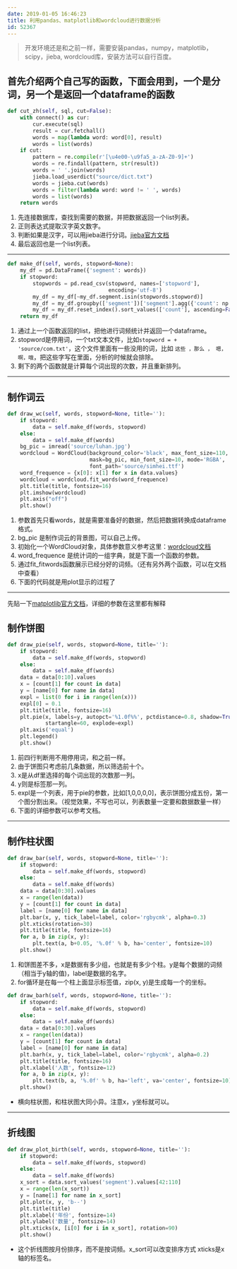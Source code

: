 ```yaml
---
date: 2019-01-05 16:46:23
title: 利用pandas、matplotlib和wordcloud进行数据分析
id: 52367
---
```


> 开发环境还是和之前一样，需要安装pandas，numpy，matplotlib，scipy，jieba, wordcloud库，安装方法可以自行百度。

##  首先介绍两个自己写的函数，下面会用到，一个是分词，另一个是返回一个dataframe的函数
```python
def cut_zh(self, sql, cut=False):
    with connect() as cur:
        cur.execute(sql)
        result = cur.fetchall()
        words = map(lambda word: word[0], result)
        words = list(words)
    if cut:
        pattern = re.compile(r'[\u4e00-\u9fa5_a-zA-Z0-9]+')
        words = re.findall(pattern, str(result))
        words = ' '.join(words)
        jieba.load_userdict("source/dict.txt")
        words = jieba.cut(words)
        words = filter(lambda word: word != ' ', words)
        words = list(words)
    return words
```
1.  先连接数据库，查找到需要的数据，并把数据返回一个list列表。
2.  正则表达式提取汉字英文数字。
3. 判断如果是汉字，可以用jieba进行分词。[jieba官方文档](https://github.com/hosiet/jieba)
4. 最后返回也是一个list列表。

- - - - - 
```python
def make_df(self, words, stopword=None):
    my_df = pd.DataFrame({'segment': words})
    if stopword:
        stopwords = pd.read_csv(stopword, names=['stopword'],
                                encoding='utf-8')
        my_df = my_df[~my_df.segment.isin(stopwords.stopword)]
        my_df = my_df.groupby(['segment'])['segment'].agg({'count': np.size})
        my_df = my_df.reset_index().sort_values(['count'], ascending=False)
    return my_df
```
1. 通过上一个函数返回的list，把他进行词频统计并返回一个dataframe。
2. stopword是停用词，一个txt文本文件，比如`stopword = +  'source/com.txt'`，这个文件里面有一些没用的词，比如 `这些 ，那么 ， 嗯，啊，哦`，把这些字写在里面，分析的时候就会排除。
3. 剩下的两个函数就是计算每个词出现的次数，并且重新排列。
----
## 制作词云
```python
def draw_wc(self, words, stopword=None, title=''):
    if stopword:
        data = self.make_df(words, stopword)
    else:
        data = self.make_df(words)
    bg_pic = imread('source/luhan.jpg')
    wordcloud = WordCloud(background_color='black', max_font_size=110,
                          mask=bg_pic, min_font_size=10, mode='RGBA',
                          font_path='source/simhei.ttf')
    word_frequence = {x[0]: x[1] for x in data.values}
    wordcloud = wordcloud.fit_words(word_frequence)
    plt.title(title, fontsize=16)
    plt.imshow(wordcloud)
    plt.axis("off")
    plt.show()
```
1. 参数首先只看words，就是需要准备好的数据，然后把数据转换成dataframe格式。
2. bg_pic 是制作词云的背景图，可以自己上传。
3. 初始化一个WordCloud对象，具体参数意义参考这里：[wordcloud文档](http://www.jianshu.com/p/7d00f8833cf4)
4. word_frequence 是统计词的一组字典，就是下面一个函数的参数。
5. 通过fit_fitwords函数展示已经分好的词频。（还有另外两个函数，可以在文档中查看）
6. 下面的代码就是用plot显示的过程了
----
先贴一下[matplotlib官方文档](https://matplotlib.org/api/pyplot_api.html)，详细的参数在这里都有解释
## 制作饼图
```python
def draw_pie(self, words, stopword=None, title=''):
    if stopword:
        data = self.make_df(words, stopword)
    else:
        data = self.make_df(words)
    data = data[0:10].values
    x = [count[1] for count in data]
    y = [name[0] for name in data]
    expl = list(0 for i in range(len(x)))
    expl[0] = 0.1
    plt.title(title, fontsize=16)
    plt.pie(x, labels=y, autopct='%1.0f%%', pctdistance=0.8, shadow=True,
            startangle=60, explode=expl)
    plt.axis('equal')
    plt.legend()
    plt.show()
```
1. 前四行判断用不用停用词，和之前一样。
2. 由于饼图只考虑前几条数据，所以筛选前十个。
3. x是从df里选择的每个词出现的次数那一列。
4. y则是标签那一列。
5. expl是一个列表，用于pie的参数，比如[1,0,0,0,0]，表示饼图分成五份，第一个图分割出来。（视觉效果，不写也可以，列表数量一定要和数据数量一样）
6. 下面的详细参数可以参考文档。
----
## 制作柱状图
```python
def draw_bar(self, words, stopword=None, title=''):
    if stopword:
        data = self.make_df(words, stopword)
    else:
        data = self.make_df(words)
    data = data[0:30].values
    x = range(len(data))
    y = [count[1] for count in data]
    label = [name[0] for name in data]
    plt.bar(x, y, tick_label=label, color='rgbycmk', alpha=0.3)
    plt.xticks(rotation=30)
    plt.title(title, fontsize=16)
    for a, b in zip(x, y):
        plt.text(a, b+0.05, '%.0f' % b, ha='center', fontsize=10)
    plt.show()
```
1. 和饼图差不多，x是数据有多少组，也就是有多少个柱。y是每个数据的词频（相当于y轴的值)，label是数据的名字。
2. for循环是在每一个柱上面显示标签值，zip(x, y)是生成每一个的坐标。

```python
def draw_barh(self, words, stopword=None, title=''):
    if stopword:
        data = self.make_df(words, stopword)
    else:
        data = self.make_df(words)
    data = data[0:30].values
    x = range(len(data))
    y = [count[1] for count in data]
    label = [name[0] for name in data]
    plt.barh(x, y, tick_label=label, color='rgbycmk', alpha=0.2)
    plt.title(title, fontsize=16)
    plt.xlabel('人数', fontsize=12)
    for a, b in zip(x, y):
        plt.text(b, a, '%.0f' % b, ha='left', va='center', fontsize=10)
    plt.show()
```
- 横向柱状图，和柱状图大同小异。注意x，y坐标就可以。
- - - - - 
##  折线图
```python
def draw_plot_birth(self, words, stopword=None, title=''):
    if stopword:
        data = self.make_df(words, stopword)
    else:
        data = self.make_df(words)
    x_sort = data.sort_values('segment').values[42:110]
    x = range(len(x_sort))
    y = [name[1] for name in x_sort]
    plt.plot(x, y, 'b--')
    plt.title(title)
    plt.xlabel('年份', fontsize=14)
    plt.ylabel('数量', fontsize=14)
    plt.xticks(x, [i[0] for i in x_sort], rotation=90)
    plt.show()
```
-  这个折线图按月份排序，而不是按词频。x_sort可以改变排序方式
  xticks是x轴的标签名。